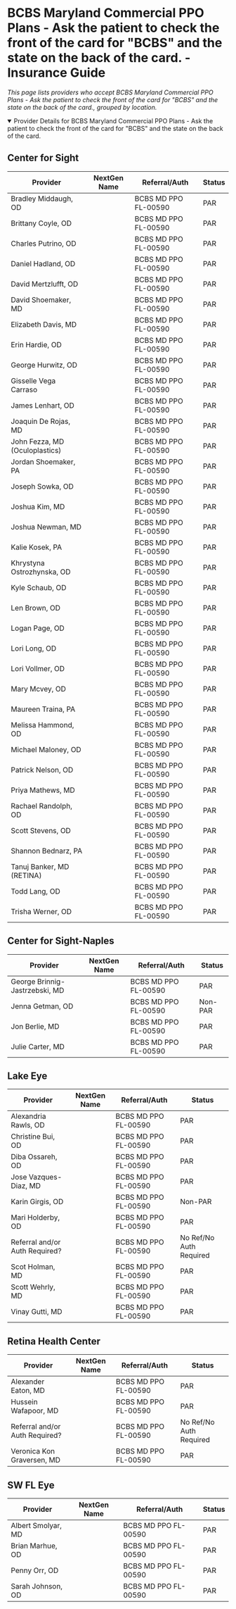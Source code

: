 # BCBS Maryland Commercial PPO Plans - Ask the patient to check the front of the card for "BCBS" and the state on the back of the card. - Insurance Guide

*This page lists providers who accept BCBS Maryland Commercial PPO Plans - Ask the patient to check the front of the card for "BCBS" and the state on the back of the card., grouped by location.*

<details open><summary>Provider Details for BCBS Maryland Commercial PPO Plans - Ask the patient to check the front of the card for "BCBS" and the state on the back of the card.</summary>

## Center for Sight

| Provider | NextGen Name | Referral/Auth | Status |
|----------|-------------|--------------|--------|
| Bradley Middaugh, OD |  | BCBS MD PPO FL-00590 | PAR |
| Brittany Coyle, OD |  | BCBS MD PPO FL-00590 | PAR |
| Charles Putrino, OD |  | BCBS MD PPO FL-00590 | PAR |
| Daniel Hadland, OD |  | BCBS MD PPO FL-00590 | PAR |
| David Mertzlufft, OD |  | BCBS MD PPO FL-00590 | PAR |
| David Shoemaker, MD |  | BCBS MD PPO FL-00590 | PAR |
| Elizabeth Davis, MD |  | BCBS MD PPO FL-00590 | PAR |
| Erin Hardie, OD |  | BCBS MD PPO FL-00590 | PAR |
| George Hurwitz, OD |  | BCBS MD PPO FL-00590 | PAR |
| Gisselle Vega Carraso |  | BCBS MD PPO FL-00590 | PAR |
| James Lenhart, OD |  | BCBS MD PPO FL-00590 | PAR |
| Joaquin De Rojas, MD |  | BCBS MD PPO FL-00590 | PAR |
| John Fezza, MD (Oculoplastics) |  | BCBS MD PPO FL-00590 | PAR |
| Jordan Shoemaker, PA |  | BCBS MD PPO FL-00590 | PAR |
| Joseph Sowka, OD |  | BCBS MD PPO FL-00590 | PAR |
| Joshua Kim, MD |  | BCBS MD PPO FL-00590 | PAR |
| Joshua Newman, MD |  | BCBS MD PPO FL-00590 | PAR |
| Kalie Kosek, PA |  | BCBS MD PPO FL-00590 | PAR |
| Khrystyna Ostrozhynska, OD |  | BCBS MD PPO FL-00590 | PAR |
| Kyle Schaub, OD |  | BCBS MD PPO FL-00590 | PAR |
| Len Brown, OD |  | BCBS MD PPO FL-00590 | PAR |
| Logan Page, OD |  | BCBS MD PPO FL-00590 | PAR |
| Lori Long, OD |  | BCBS MD PPO FL-00590 | PAR |
| Lori Vollmer, OD |  | BCBS MD PPO FL-00590 | PAR |
| Mary Mcvey, OD |  | BCBS MD PPO FL-00590 | PAR |
| Maureen Traina, PA |  | BCBS MD PPO FL-00590 | PAR |
| Melissa Hammond, OD |  | BCBS MD PPO FL-00590 | PAR |
| Michael Maloney, OD |  | BCBS MD PPO FL-00590 | PAR |
| Patrick Nelson, OD |  | BCBS MD PPO FL-00590 | PAR |
| Priya Mathews, MD |  | BCBS MD PPO FL-00590 | PAR |
| Rachael Randolph, OD |  | BCBS MD PPO FL-00590 | PAR |
| Scott Stevens, OD |  | BCBS MD PPO FL-00590 | PAR |
| Shannon Bednarz, PA |  | BCBS MD PPO FL-00590 | PAR |
| Tanuj Banker, MD (RETINA) |  | BCBS MD PPO FL-00590 | PAR |
| Todd Lang, OD |  | BCBS MD PPO FL-00590 | PAR |
| Trisha Werner, OD |  | BCBS MD PPO FL-00590 | PAR |

## Center for Sight-Naples

| Provider | NextGen Name | Referral/Auth | Status |
|----------|-------------|--------------|--------|
| George Brinnig-Jastrzebski, MD |  | BCBS MD PPO FL-00590 | PAR |
| Jenna Getman, OD |  | BCBS MD PPO FL-00590 | Non-PAR |
| Jon Berlie, MD |  | BCBS MD PPO FL-00590 | PAR |
| Julie Carter, MD |  | BCBS MD PPO FL-00590 | PAR |

## Lake Eye 

| Provider | NextGen Name | Referral/Auth | Status |
|----------|-------------|--------------|--------|
| Alexandria Rawls, OD |  | BCBS MD PPO FL-00590 | PAR |
| Christine Bui, OD |  | BCBS MD PPO FL-00590 | PAR |
| Diba Ossareh, OD |  | BCBS MD PPO FL-00590 | PAR |
| Jose Vazques-Diaz, MD |  | BCBS MD PPO FL-00590 | PAR |
| Karin Girgis, OD |  | BCBS MD PPO FL-00590 | Non-PAR |
| Mari Holderby, OD |  | BCBS MD PPO FL-00590 | PAR |
| Referral and/or Auth Required? |  | BCBS MD PPO FL-00590 | No Ref/No Auth Required |
| Scot Holman, MD |  | BCBS MD PPO FL-00590 | PAR |
| Scott Wehrly, MD |  | BCBS MD PPO FL-00590 | PAR |
| Vinay Gutti, MD |  | BCBS MD PPO FL-00590 | PAR |

## Retina Health Center

| Provider | NextGen Name | Referral/Auth | Status |
|----------|-------------|--------------|--------|
| Alexander Eaton, MD |  | BCBS MD PPO FL-00590 | PAR |
| Hussein Wafapoor, MD |  | BCBS MD PPO FL-00590 | PAR |
| Referral and/or Auth Required? |  | BCBS MD PPO FL-00590 | No Ref/No Auth Required |
| Veronica Kon Graversen, MD |  | BCBS MD PPO FL-00590 | PAR |

## SW FL Eye

| Provider | NextGen Name | Referral/Auth | Status |
|----------|-------------|--------------|--------|
| Albert Smolyar, MD |  | BCBS MD PPO FL-00590 | PAR |
| Brian Marhue, OD |  | BCBS MD PPO FL-00590 | PAR |
| Penny Orr, OD |  | BCBS MD PPO FL-00590 | PAR |
| Sarah Johnson, OD |  | BCBS MD PPO FL-00590 | PAR |

</details>

